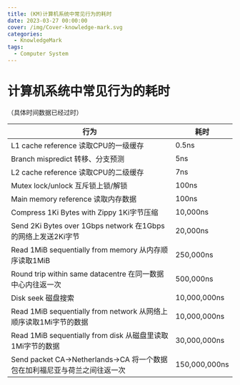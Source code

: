 ```yaml
---
title: (KM)计算机系统中常见行为的耗时
date: 2023-03-27 00:00:00
cover: /img/Cover-knowledge-mark.svg
categories:
  - KnowledgeMark
tags:
  - Computer System
---
```


# 计算机系统中常见行为的耗时

（具体时间数据已经过时）

|行为|耗时|
|---|---------|
|L1 cache reference 读取CPU的一级缓存|0.5ns|
|Branch mispredict 转移、分支预测|5ns|
|L2 cache reference 读取CPU的二级缓存|7ns|
|Mutex lock/unlock 互斥锁上锁/解锁|100ns|
|Main memory reference 读取内存数据|100ns|
|Compress 1Ki Bytes with Zippy 1Ki字节压缩|10,000ns|
|Send 2Ki Bytes over 1Gbps network 在1Gbps的网络上发送2Ki字节|20,000ns|
|Read 1MiB sequentially from memory 从内存顺序读取1MiB|250,000ns|
|Round trip within same datacentre 在同一数据中心内往返一次|500,000ns|
|Disk seek 磁盘搜索|10,000,000ns|
|Read 1MiB sequentially from network 从网络上顺序读取1Mi字节的数据|10,000,000ns|
|Read 1MiB sequentially from disk 从磁盘里读取1Mi字节的数据|30,000,000ns|
|Send packet CA->Netherlands->CA 将一个数据包在加利福尼亚与荷兰之间往返一次|150,000,000ns|
